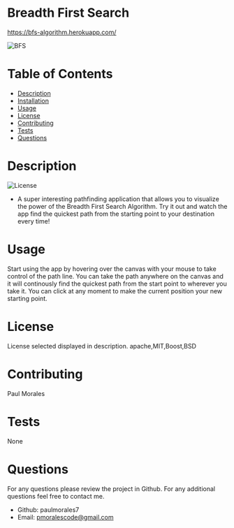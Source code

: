 # Breadth First Search

https://bfs-algorithm.herokuapp.com/

![BFS](https://user-images.githubusercontent.com/67281785/111711083-fd962400-8818-11eb-9a13-e2ee28ea266f.jpg)

  # Table of Contents
  
  - [Description](#Description)
  - [Installation](#Installation)
  - [Usage](#Usage)
  - [License](#License)
  - [Contributing](#Contributing)
  - [Tests](#Tests)
  - [Questions](#Questions)

  # Description
  ![License](https://img.shields.io/badge/License-apache,MIT,Boost,BSD-blue.svg "License Badge")
   - A super interesting pathfinding application that allows you to visualize the power of the Breadth First Search Algorithm. Try it out and watch the app find the quickest path from the starting point to your destination every time!
  # Usage
 Start using the app by hovering over the canvas with your mouse to take control of the path line. You can take the path anywhere on the canvas and it will continously find the quickest path from the start point to wherever you take it. You can click at any moment to make the current position your new starting point.
  # License
  License selected displayed in description.
  apache,MIT,Boost,BSD
  # Contributing
  Paul Morales
  # Tests
  None
  # Questions
  For any questions please review the project in Github. For any additional questions feel free to contact me.
  - Github: paulmorales7
  - Email: pmoralescode@gmail.com
